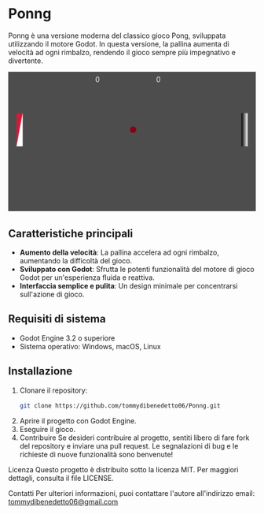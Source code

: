 # Ponng

Ponng è una versione moderna del classico gioco Pong, sviluppata utilizzando il motore Godot. In questa versione, la pallina aumenta di velocità ad ogni rimbalzo, rendendo il gioco sempre più impegnativo e divertente.

![Screenshot del gioco](https://github.com/tommydibenedetto06/Ponng/blob/main/img/screen.jpg)

## Caratteristiche principali

- **Aumento della velocità**: La pallina accelera ad ogni rimbalzo, aumentando la difficoltà del gioco.
- **Sviluppato con Godot**: Sfrutta le potenti funzionalità del motore di gioco Godot per un'esperienza fluida e reattiva.
- **Interfaccia semplice e pulita**: Un design minimale per concentrarsi sull'azione di gioco.

## Requisiti di sistema

- Godot Engine 3.2 o superiore
- Sistema operativo: Windows, macOS, Linux

## Installazione

1. Clonare il repository:
   ```bash
   git clone https://github.com/tommydibenedetto06/Ponng.git
2. Aprire il progetto con Godot Engine.
3. Eseguire il gioco.
4. Contribuire
Se desideri contribuire al progetto, sentiti libero di fare fork del repository e inviare una pull request. Le segnalazioni di bug e le richieste di nuove funzionalità sono benvenute!

Licenza
Questo progetto è distribuito sotto la licenza MIT. Per maggiori dettagli, consulta il file LICENSE.

Contatti
Per ulteriori informazioni, puoi contattare l'autore all'indirizzo email: tommydibenedetto06@gmail.com
